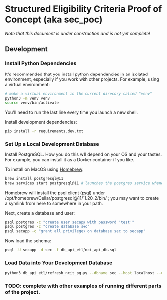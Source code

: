# Structured Eligibility Criteria Proof of Concept (aka sec_poc)

*Note that this document is under construction and is not yet complete!*

## Development

### Install Python Dependencies

It's recommended that you install python dependencies in an isolated environment, especially if you work with other projects.  For example, using a virtual environment:

```bash
# make a virtual environment in the current direcory called "venv"
python3 -m venv venv
source venv/bin/activate
```

You'll need to run the last line every time you launch a new shell.

Install development dependencies:

```bash
pip install -r requirements.dev.txt
```

### Set Up a Local Development Database

Install PostgreSQL.  How you do this will depend on your OS and your tastes.  For example, you can install it as a Docker container if you like.

To install on MacOS using [Homebrew](https://brew.sh/):

```bash
brew install postgresql@11
brew services start postgresql@11 # launches the postgres service whenever your computer launches
```

Homebrew will install the psql client (psql) under /opt/homebrew/Cellar/postgresql@11/11.20_2/bin/ ; you may want to create a symlink from here to somewhere in your path.

Next, create a database and user:

```bash
psql postgres -c "create user secapp with password 'test'"
psql postgres -c "create database sec"
psql secapp -c "grant all privileges on database sec to secapp" 
```

Now load the schema:

```bash
psql -U secapp -d sec -f db_api_etl/nci_api_db.sql
```

### Load Data into Your Development Database

```bash
python3 db_api_etl/refresh_ncit_pg.py --dbname sec --host localhost --user secapp --password test --port 5432 --use_evs_api_for_pref_name
```

### TODO: complete with other examples of running different parts of the project.
